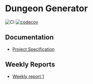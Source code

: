 # Dungeon Generator

![CI](https://github.com/uN1K0Rn86/dungeon-generator/workflows/CI/badge.svg)
[![codecov](https://codecov.io/gh/uN1K0Rn86/dungeon-generator/graph/badge.svg?token=MS4VHFA85E)](https://codecov.io/gh/uN1K0Rn86/dungeon-generator)

## Documentation

- [Project Specification](https://github.com/uN1K0Rn86/dungeon-generator/blob/main/documentation/project_specification.md)

## Weekly Reports

- [Weekly report 1](https://github.com/uN1K0Rn86/dungeon-generator/blob/main/documentation/Weekly_reports/weekly_report_1.md)